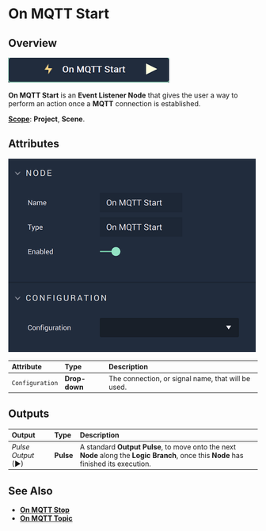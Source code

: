 # On MQTT Start

## Overview

![The On MQTT Start Node.](../../../../.gitbook/assets/onmqttstartnode.png)

**On MQTT Start** is an **Event Listener Node** that gives the user a way to perform an action once a **MQTT** connection is established.

[**Scope**](../../overview.md#scopes): **Project**, **Scene**.

## Attributes

![The On MQTT Start Node Attributes.](../../../../.gitbook/assets/onmqttstartattributes.png)

| Attribute | Type | Description |
| :--- | :--- | :--- |
| `Configuration` | **Drop-down** | The connection, or signal name, that will be used. |

## Outputs

| Output | Type | Description |
| :--- | :--- | :--- |
| _Pulse Output_ \(►\) | **Pulse** | A standard **Output Pulse**, to move onto the next **Node** along the **Logic Branch**, once this **Node** has finished its execution. |

## See Also

* [**On MQTT Stop**](onmqttstop.md)
* [**On MQTT Topic**](onmqtttopic.md)

